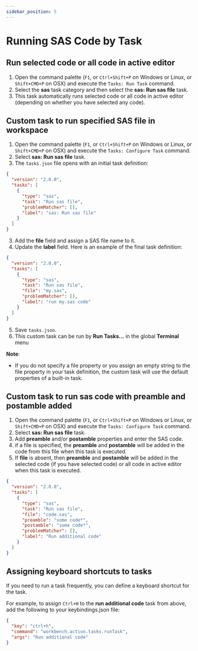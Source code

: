 ```yaml
---
sidebar_position: 5
---
```


# Running SAS Code by Task

## Run selected code or all code in active editor

1. Open the command palette (`F1`, or `Ctrl+Shift+P` on Windows or Linux, or `Shift+CMD+P` on OSX) and execute the `Tasks: Run Task` command.
2. Select the **sas** task category and then select the **sas: Run sas file** task.
3. This task automatically runs selected code or all code in active editor (depending on whether you have selected any code).

## Custom task to run specified SAS file in workspace

1. Open the command palette (`F1`, or `Ctrl+Shift+P` on Windows or Linux, or `Shift+CMD+P` on OSX) and execute the `Tasks: Configure Task` command.
2. Select **sas: Run sas file** task.
3. The `tasks.json` file opens with an initial task definition:

```json
{
  "version": "2.0.0",
  "tasks": [
    {
      "type": "sas",
      "task": "Run sas file",
      "problemMatcher": [],
      "label": "sas: Run sas file"
    }
  ]
}
```

3. Add the **file** field and assign a SAS file name to it.
4. Update the **label** field. Here is an example of the final task definition:

```json
{
  "version": "2.0.0",
  "tasks": [
    {
      "type": "sas",
      "task": "Run sas file",
      "file": "my.sas",
      "problemMatcher": [],
      "label": "run my.sas code"
    }
  ]
}
```

5. Save `tasks.json`.
6. This custom task can be run by **Run Tasks...** in the global **Terminal** menu

**Note**:

- If you do not specify a file property or you assign an empty string to the file property in your task definition, the custom task will use the default properties of a built-in task.

## Custom task to run sas code with preamble and postamble added

1. Open the command palette (`F1`, or `Ctrl+Shift+P` on Windows or Linux, or `Shift+CMD+P` on OSX) and execute the `Tasks: Configure Task` command.
2. Select **sas: Run sas file** task.
3. Add **preamble** and/or **postamble** properties and enter the SAS code.
4. if a file is specified, the **preamble** and **postamble** will be added in the code from this file when this task is executed.
5. If **file** is absent, then **preamble** and **postamble** will be added in the selected code (if you have selected code) or all code in active editor when this task is executed.

```json
{
  "version": "2.0.0",
  "tasks": [
    {
      "type": "sas",
      "task": "Run sas file",
      "file": "code.sas",
      "preamble": "some code*",
      "postamble": "some code*",
      "problemMatcher": [],
      "label": "Run additional code"
    }
  ]
}
```

## Assigning keyboard shortcuts to tasks

If you need to run a task frequently, you can define a keyboard shortcut for the task.

For example, to assign `Ctrl+H` to the **run additional code** task from above, add the following to your keybindings.json file:

```json
{
  "key": "ctrl+h",
  "command": "workbench.action.tasks.runTask",
  "args": "Run additional code"
}
```
